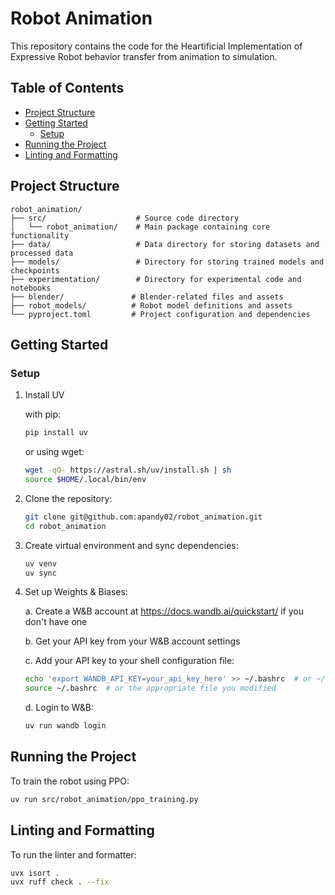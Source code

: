# Robot Animation

This repository contains the code for the Heartificial Implementation of Expressive Robot behavior transfer from animation to simulation.

## Table of Contents

- [Project Structure](#project-structure)
- [Getting Started](#getting-started)
  - [Setup](#setup)
- [Running the Project](#running-the-project)
- [Linting and Formatting](#linting-and-formatting)

## Project Structure

```
robot_animation/
├── src/                    # Source code directory
│   └── robot_animation/    # Main package containing core functionality
├── data/                   # Data directory for storing datasets and processed data
├── models/                 # Directory for storing trained models and checkpoints
├── experimentation/        # Directory for experimental code and notebooks
├── blender/               # Blender-related files and assets
├── robot_models/          # Robot model definitions and assets
└── pyproject.toml         # Project configuration and dependencies
```

## Getting Started

### Setup

1. Install UV
   
   with pip:
   ```bash
   pip install uv
   ```
   or using wget:
   ```bash
   wget -qO- https://astral.sh/uv/install.sh | sh
   source $HOME/.local/bin/env
   ```

2. Clone the repository:
   ```bash
   git clone git@github.com:apandy02/robot_animation.git
   cd robot_animation
   ```

3. Create virtual environment and sync dependencies:
   ```bash
   uv venv
   uv sync
   ```

4. Set up Weights & Biases:
   
   a. Create a W&B account at https://docs.wandb.ai/quickstart/ if you don't have one
   
   b. Get your API key from your W&B account settings
   
   c. Add your API key to your shell configuration file:
   ```bash
   echo 'export WANDB_API_KEY=your_api_key_here' >> ~/.bashrc  # or ~/.bash_profile or ~/.zshrc
   source ~/.bashrc  # or the appropriate file you modified
   ```
   
   d. Login to W&B:
   ```bash
   uv run wandb login
   ```

## Running the Project

To train the robot using PPO:

```bash
uv run src/robot_animation/ppo_training.py
```

## Linting and Formatting

To run the linter and formatter:

```bash
uvx isort .
uvx ruff check . --fix
```
